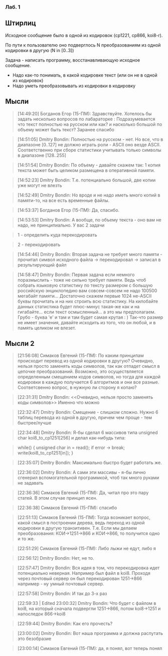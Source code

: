 ### Лаб. 1

## Штирлиц

Исходное сообщение было в одной из кодировок (cp1221, cp866, koi8-r).

По пути к пользователю оно подверглось N преобразованиям из одной кодировки в другую (N in [0..3])

Задача - написать программу, восстанавливающую исходное сообщение.

- Надо как-то понимать, в какой кодировке текст (или он не в одной из кодировок)
- Надо уметь преобразовывать из кодировки в кодировку

## Мысли

> [14:49:20] Богданов Егор (15-ПМ): Здравствуйте. Хотелось бы задать несколько вопросов по лабараторке : Подразумевается что текст полностью на русском  или как?
> и насколько большой по объему может быть текст?
> Заранее спасибо

> [14:51:05] Dmitry Bondin: Полностью на русском - нет. Но все, что в диапазоне [0..127] не должно играть роли - ASCII оно везде ASCII.
> Соответственно при сборе статистики учитывать только символы в диапазоне [128..255]

> [14:51:54] Dmitry Bondin: По объему - давайте скажем так: 1 копия текста может быть целиком размещена в оперативной памяти.

> [14:52:23] Dmitry Bondin: Т.е. потенциально большой, две копии уже могут не влезть

> [14:52:49] Dmitry Bondin: Но вроде и не надо иметь много копий в памяти-то, на все есть временные файлы.

> [14:53:37] Богданов Егор (15-ПМ): Да, спасибо.

> [14:53:53] Dmitry Bondin: А вообще, по объему текста - оно вам не надо, не принципиально. У вас 2 задачи

> 1 - определить куда перекодировать

> 2 - перекодировать

> [14:54:46] Dmitry Bondin: Вторая задача не требует много памяти - прочитал символ исходного файла -> перекодировал -> записал в результирующий файл

> [14:58:47] Dmitry Bondin: Первая задача если немного поразмыслить - тоже не сильно требует памяти. Ведь чтоб собрать языковую статистику по тексту размером с большую российскую энциклопедию вам совсем-совсем не надо 100500 мегабайт памяти... Достаточно скажем первые 1024 не-ASCII буквы прочитать и на них строить всю статистику. На килобайте данных статистика будет плюс-минус такая-же как и на гигабайте... если текст осмысленный... а это мы предполагаем. Грубо - буква 'е' и там и там будет самая крутая : ) Так-что размер не имеет значения, давайте исходить из того, что он любой, и в память целиком не влезет.

## Мысли 2

> [21:56:08] Симаков Евгений (15-ПМ): По каким принципам происходит перевод из одной кодировки в другую? Очевидно, нельзя просто заменять коды символов, так как отпадет смысл в цепочке преобразований. Возможно, это осуществляется определенным смещением кодов символов, но тогда для каждой кодировки в каждую получается 6 алгоритмов и они все разные. Соответсвенно вопрос, в нужную ли сторону я копаю?

> [22:31:31] Dmitry Bondin: <<Очевидно, нельзя просто заменять коды символов>>
>   Именно что можно

> [22:32:47] Dmitry Bondin: Смещение - слишком сложно. Нужно 6 таблиц перевода из одной в другую, причем чем проще - тем быстрее/лучше

> [22:34:48] Dmitry Bondin: Я-бы сделал 6 массивов типа unsigned char koi8_to_cp1251[256] и делал как-нибудь типа:

> while() {
>   unsigned char in = read();
>   if error -> break;
>   write(koi8_to_cp1251[in]);
> }

> [22:35:07] Dmitry Bondin: Максимально быстро будет работать же.

> [22:36:02] Dmitry Bondin: А сами эти массивы - я-бы лично сгенерил вспомогательной программкой, чтоб так много руками не задавать

> [22:36:36] Симаков Евгений (15-ПМ): Да, читал про это пару статей. В этом случае принцип ясен.

> [22:36:38] Симаков Евгений (15-ПМ): спасибо

> [22:51:13] Симаков Евгений (15-ПМ): Тогда возникает вопрос, какой смысл в построении дерева, ведь переход из одной кодировки в другую транзитивен. Т.е. Если мы делаем преобразования: КОИ->1251->866  и КОИ->866, то получится одно и то же.

> [22:51:29] Симаков Евгений (15-ПМ): Либо лыжи не едут, либо я

> [22:56:12] Dmitry Bondin: Нет, не то.

> [22:57:47] Dmitry Bondin: Вся идея в том, что перекодировка идет потенциально неверная. Например был файл в koi8. Проходя через почтовый сервер он был перекодирован 1251->866 например - ну умный почтовый сервер.

> [22:57:58] Dmitry Bondin: И так до 3-х раз

> [22:59:33 | Edited 23:00:32] Dmitry Bondin: Что будет с файлом в koi8, на который сначала подвергли 1251->866, потом koi8->1251 и напоследок 866->koi8

> [22:59:44] Dmitry Bondin: Как его прочесть?

> [23:00:02] Dmitry Bondin: Вот наша программа и должна распутать это безобразие

> [23:00:14] Симаков Евгений (15-ПМ): да, я понял, вот теперь понял
